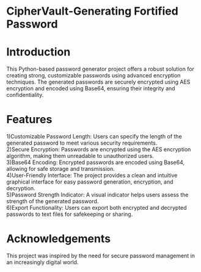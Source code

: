 # CipherVault-Generating Fortified Password
# Introduction
This Python-based password generator project offers a robust solution for creating strong, customizable passwords using advanced encryption techniques. The generated passwords are securely encrypted using AES encryption and encoded using Base64, ensuring their integrity and confidentiality.
# Features
1)Customizable Password Length: Users can specify the length of the generated password to meet various security requirements.\
2)Secure Encryption: Passwords are encrypted using the AES encryption algorithm, making them unreadable to unauthorized users.\
3)Base64 Encoding: Encrypted passwords are encoded using Base64, allowing for safe storage and transmission.\
4)User-Friendly Interface: The project provides a clean and intuitive graphical interface for easy password generation, encryption, and decryption.\
5)Password Strength Indicator: A visual indicator helps users assess the strength of the generated password.\
6)Export Functionality: Users can export both encrypted and decrypted passwords to text files for safekeeping or sharing.
# Acknowledgements
This project was inspired by the need for secure password management in an increasingly digital world.
